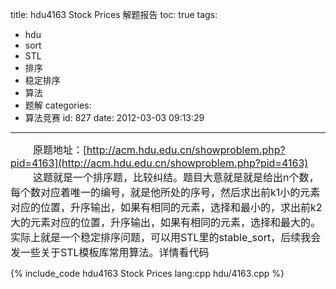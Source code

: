 title: hdu4163 Stock Prices 解题报告
toc: true
tags:
  - hdu
  - sort
  - STL
  - 排序
  - 稳定排序
  - 算法
  - 题解
categories:
  - 算法竞赛
id: 827
date: 2012-03-03 09:13:29
---

<font size=3>&nbsp;&nbsp;&nbsp;&nbsp;&nbsp;&nbsp;&nbsp;&nbsp;原题地址：[http://acm.hdu.edu.cn/showproblem.php?pid=4163](http://acm.hdu.edu.cn/showproblem.php?pid=4163)
&nbsp;&nbsp;&nbsp;&nbsp;&nbsp;&nbsp;&nbsp;&nbsp;这题就是一个排序题，比较纠结。题目大意就是就是给出n个数，每个数对应着唯一的编号，就是他所处的序号，然后求出前k1小的元素对应的位置，升序输出，如果有相同的元素，选择和最小的，求出前k2大的元素对应的位置，升序输出，如果有相同的元素，选择和最大的。实际上就是一个稳定排序问题，可以用STL里的stable_sort，后续我会发一些关于STL模板库常用算法。详情看代码</font>

{% include_code hdu4163 Stock Prices lang:cpp hdu/4163.cpp %}